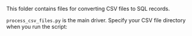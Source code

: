 This folder contains files for converting CSV files to SQL records.

`process_csv_files.py` is the main driver. Specify your CSV file directory when you run the script:

